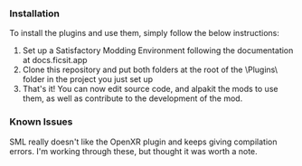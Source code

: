 ### Installation
To install the plugins and use them, simply follow the below instructions:
1. Set up a Satisfactory Modding Environment following the documentation at docs.ficsit.app
2. Clone this repository and put both folders at the root of the \Plugins\ folder in the project you just set up
3. That's it! You can now edit source code, and alpakit the mods to use them, as well as contribute to the development of the mod.

### Known Issues
SML really doesn't like the OpenXR plugin and keeps giving compilation errors. I'm working through these, but thought it was worth a note.



